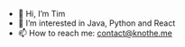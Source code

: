 - 👋 Hi, I’m Tim
- 🌱 I’m interested in Java, Python and React
- 📫 How to reach me: contact@knothe.me

<!---
tym21/tym21 is a ✨ special ✨ repository because its `README.md` (this file) appears on your GitHub profile.
You can click the Preview link to take a look at your changes.
--->
